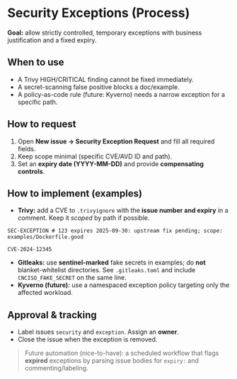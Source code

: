 # Security Exceptions (Process)

**Goal:** allow strictly controlled, temporary exceptions with business justification and a fixed expiry.

## When to use
- A Trivy HIGH/CRITICAL finding cannot be fixed immediately.
- A secret-scanning false positive blocks a doc/example.
- A policy-as-code rule (future: Kyverno) needs a narrow exception for a specific path.

## How to request
1. Open **New issue → Security Exception Request** and fill all required fields.
2. Keep scope minimal (specific CVE/AVD ID and path).
3. Set an **expiry date (YYYY-MM-DD)** and provide **compensating controls**.

## How to implement (examples)
- **Trivy:** add a CVE to `.trivyignore` with the **issue number and expiry** in a comment. Keep it *scoped* by path if possible.
```text
SEC-EXCEPTION # 123 expires 2025-09-30: upstream fix pending; scope: examples/Dockerfile.good

CVE-2024-12345
```
- **Gitleaks:** use **sentinel-marked** fake secrets in examples; do **not** blanket-whitelist directories. See `.gitleaks.toml` and include `CNCISO_FAKE_SECRET` on the same line.
- **Kyverno (future):** use a namespaced exception policy targeting only the affected workload.

## Approval & tracking
- Label issues `security` and `exception`. Assign an **owner**.
- Close the issue when the exception is removed.

> Future automation (nice-to-have): a scheduled workflow that flags **expired** exceptions by parsing issue bodies for `expiry:` and commenting/labeling.
